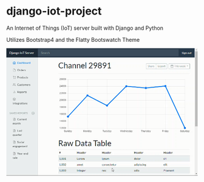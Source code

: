 # django-iot-project

An Internet of Things (IoT) server built with Django and Python

Utilizes Bootstrap4 and the Flatty Bootswatch Theme

![Sample image](screencap.png)
